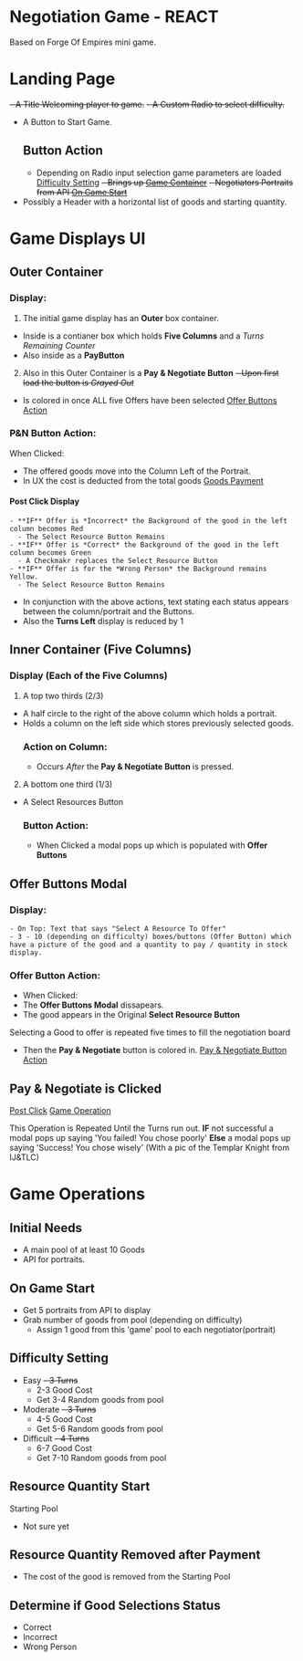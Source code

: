 # Negotiation Game - REACT
Based on Forge Of Empires mini game.

# Landing Page
~~- A Title Welcoming player to game.~~
~~- A Custom Radio to select difficulty.~~
- A Button to Start Game.
  ## Button Action
    - Depending on Radio input selection game parameters are loaded [Difficulty Setting](#difficulty-setting)
    ~~- Brings up [Game Container](#outer-container)~~
    ~~- Negotiators Portraits from API [On Game Start](#on-game-start)~~
- Possibly a Header with a horizontal list of goods and starting quantity.

# Game Displays UI

## Outer Container
### Display:
1) The initial game display has an **Outer** box container.
  - Inside is a contianer box which holds **Five Columns** and a *Turns Remaining Counter*
  - Also inside as a **PayButton**

2) Also in this Outer Container is a **Pay & Negotiate Button**
  ~~- Upon first load the button is *Grayed Out*~~
  - Is colored in once ALL five Offers have been selected [Offer Buttons Action](#offer-button-action)
  ### P&N Button Action:
  When Clicked:
  - The offered goods move into the Column Left of the Portrait.
  - In UX the cost is deducted from the total goods [Goods Payment](#resource-quantity-removed-after-payment)
  #### Post Click Display
    - **IF** Offer is *Incorrect* the Background of the good in the left column becomes Red
      - The Select Resource Button Remains
    - **IF** Offer is *Correct* the Background of the good in the left column becomes Green
      - A Checkmakr replaces the Select Resource Button
    - **IF** Offer is for the *Wrong Person* the Background remains Yellow.
      - The Select Resource Button Remains
  - In conjunction with the above actions, text stating each status appears between the column/portrait and the Buttons.
  - Also the **Turns Left** display is reduced by 1

## Inner Container (Five Columns)
### Display (Each of the Five Columns)
1) A top two thirds (2/3) 
  - A half circle to the right of the above column which holds a portrait.
  - Holds a column on the left side which stores previously selected goods.
    ### Action on Column:
    - Occurs *After* the **Pay & Negotiate Button** is pressed.

2) A bottom one third (1/3)
  - A Select Resources Button
    ### Button Action:
      - When Clicked a modal pops up which is populated with **Offer Buttons**

## Offer Buttons Modal
  ### Display:
    - On Top: Text that says "Select A Resource To Offer"
    - 3 - 10 (depending on difficulty) boxes/buttons (Offer Button) which have a picture of the good and a quantity to pay / quantity in stock display.
### Offer Button Action: 
- When Clicked:
- The **Offer Buttons Modal** dissapears.
- The good appears in the Original **Select Resource Button** 

Selecting a Good to offer is repeated five times to fill the negotiation board
- Then the **Pay & Negotiate** button is colored in.
[Pay & Negotiate Button Action](#pn-button-action)


## Pay & Negotiate is Clicked
[Post Click](#post-click-display)
[Game Operation](#resource-quantity-removed-after-payment)

This Operation is Repeated Until the Turns run out. **IF** not successful a modal pops up saying 'You failed! You chose poorly' **Else** a modal pops up saying 'Success! You chose wisely' (With a pic of the Templar Knight from IJ&TLC)


# Game Operations

## Initial Needs
- A main pool of at least 10 Goods
- API for portraits.

## On Game Start
- Get 5 portraits from API to display
- Grab number of goods from pool (depending on difficulty)
  - Assign 1 good from this 'game' pool to each negotiator(portrait)

## Difficulty Setting
- Easy 
  ~~- 3 Turns~~
  - 2-3 Good Cost
  - Get 3-4 Random goods from pool
- Moderate 
  ~~- 3 Turns~~
  - 4-5 Good Cost
  - Get 5-6 Random goods from pool
- Difficult 
  ~~- 4 Turns~~
  - 6-7 Good Cost
  - Get 7-10 Random goods from pool

## Resource Quantity Start
Starting Pool
- Not sure yet

## Resource Quantity Removed after Payment
- The cost of the good is removed from the Starting Pool

## Determine if Good Selections Status
  - Correct
  - Incorrect
  - Wrong Person